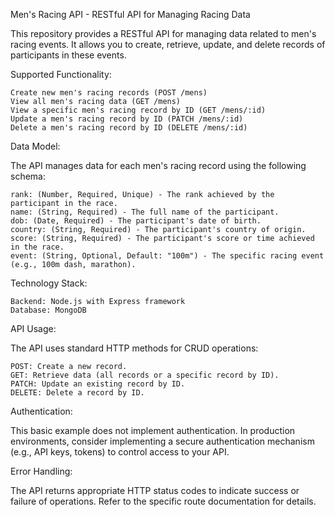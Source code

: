 Men's Racing API - RESTful API for Managing Racing Data

This repository provides a RESTful API for managing data related to men's racing events. It allows you to create, retrieve, update, and delete records of participants in these events.

Supported Functionality:

    Create new men's racing records (POST /mens)
    View all men's racing data (GET /mens)
    View a specific men's racing record by ID (GET /mens/:id)
    Update a men's racing record by ID (PATCH /mens/:id)
    Delete a men's racing record by ID (DELETE /mens/:id)

Data Model:

The API manages data for each men's racing record using the following schema:

    rank: (Number, Required, Unique) - The rank achieved by the participant in the race.
    name: (String, Required) - The full name of the participant.
    dob: (Date, Required) - The participant's date of birth.
    country: (String, Required) - The participant's country of origin.
    score: (String, Required) - The participant's score or time achieved in the race.
    event: (String, Optional, Default: "100m") - The specific racing event (e.g., 100m dash, marathon).

Technology Stack:

    Backend: Node.js with Express framework
    Database: MongoDB

API Usage:

The API uses standard HTTP methods for CRUD operations:

    POST: Create a new record.
    GET: Retrieve data (all records or a specific record by ID).
    PATCH: Update an existing record by ID.
    DELETE: Delete a record by ID.

Authentication:

This basic example does not implement authentication.  In production environments, consider implementing a secure authentication mechanism (e.g., API keys, tokens) to control access to your API.

Error Handling:

The API returns appropriate HTTP status codes to indicate success or failure of operations. Refer to the specific route documentation for details.
